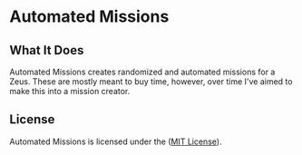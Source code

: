 # Automated Missions

## What It Does
Automated Missions creates randomized and automated missions for a Zeus. These are mostly meant to buy time, however, over time I've aimed to make this into a mission creator.

## License
Automated Missions is licensed under the ([MIT License](https://github.com/expung3d/A3-Automated-Missions/blob/main/LICENSE)).
